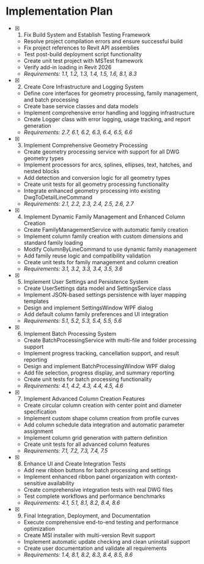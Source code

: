 # Implementation Plan

- [x] 1. Fix Build System and Establish Testing Framework


















  - Resolve project compilation errors and ensure successful build
  - Fix project references to Revit API assemblies
  - Test post-build deployment script functionality
  - Create unit test project with MSTest framework
  - Verify add-in loading in Revit 2026
  - _Requirements: 1.1, 1.2, 1.3, 1.4, 1.5, 1.6, 8.1, 8.3_

- [x] 2. Create Core Infrastructure and Logging System





  - Define core interfaces for geometry processing, family management, and batch processing
  - Create base service classes and data models
  - Implement comprehensive error handling and logging infrastructure
  - Create Logger class with error logging, usage tracking, and report generation
  - _Requirements: 2.7, 6.1, 6.2, 6.3, 6.4, 6.5, 6.6_

- [x] 3. Implement Comprehensive Geometry Processing







  - Create geometry processing service with support for all DWG geometry types
  - Implement processors for arcs, splines, ellipses, text, hatches, and nested blocks
  - Add detection and conversion logic for all geometry types
  - Create unit tests for all geometry processing functionality
  - Integrate enhanced geometry processing into existing DwgToDetailLineCommand
  - _Requirements: 2.1, 2.2, 2.3, 2.4, 2.5, 2.6, 2.7_

- [x] 4. Implement Dynamic Family Management and Enhanced Column Creation





  - Create FamilyManagementService with automatic family creation
  - Implement column family creation with custom dimensions and standard family loading
  - Modify ColumnByLineCommand to use dynamic family management
  - Add family reuse logic and compatibility validation
  - Create unit tests for family management and column creation
  - _Requirements: 3.1, 3.2, 3.3, 3.4, 3.5, 3.6_

- [x] 5. Implement User Settings and Persistence System





  - Create UserSettings data model and SettingsService class
  - Implement JSON-based settings persistence with layer mapping templates
  - Design and implement SettingsWindow WPF dialog
  - Add default column family preferences and UI integration
  - _Requirements: 5.1, 5.2, 5.3, 5.4, 5.5, 5.6_

- [x] 6. Implement Batch Processing System





  - Create BatchProcessingService with multi-file and folder processing support
  - Implement progress tracking, cancellation support, and result reporting
  - Design and implement BatchProcessingWindow WPF dialog
  - Add file selection, progress display, and summary reporting
  - Create unit tests for batch processing functionality
  - _Requirements: 4.1, 4.2, 4.3, 4.4, 4.5, 4.6_

- [x] 7. Implement Advanced Column Creation Features




  - Create circular column creation with center point and diameter specification
  - Implement custom shape column creation from profile curves
  - Add column schedule data integration and automatic parameter assignment
  - Implement column grid generation with pattern definition
  - Create unit tests for all advanced column features
  - _Requirements: 7.1, 7.2, 7.3, 7.4, 7.5_

- [x] 8. Enhance UI and Create Integration Tests





  - Add new ribbon buttons for batch processing and settings
  - Implement enhanced ribbon panel organization with context-sensitive availability
  - Create comprehensive integration tests with real DWG files
  - Test complete workflows and performance benchmarks
  - _Requirements: 4.1, 5.1, 8.1, 8.2, 8.4, 8.6_

- [x] 9. Final Integration, Deployment, and Documentation





  - Execute comprehensive end-to-end testing and performance optimization
  - Create MSI installer with multi-version Revit support
  - Implement automatic update checking and clean uninstall support
  - Create user documentation and validate all requirements
  - _Requirements: 1.4, 8.1, 8.2, 8.3, 8.4, 8.5, 8.6_